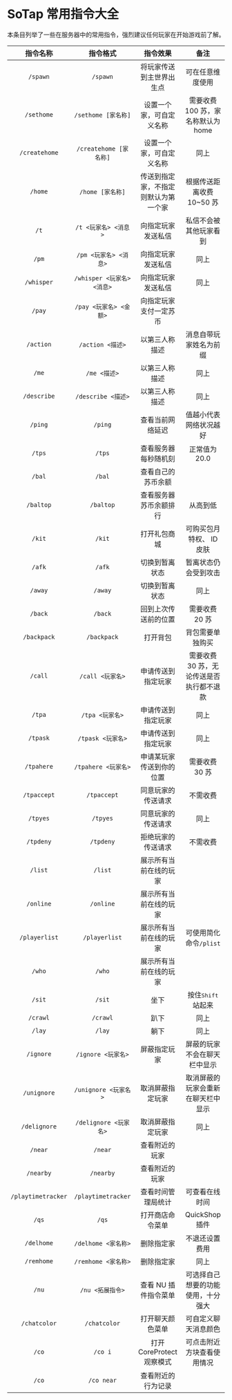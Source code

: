# 	SoTap 常用指令大全

本条目列举了一些在服务器中的常用指令，强烈建议任何玩家在开始游戏前了解。

|      指令名称      |          指令格式          |               指令效果               |                   备注                   |
| :----------------: | :------------------------: | :----------------------------------: | :--------------------------------------: |
|      `/spawn`      |          `/spawn`          |       将玩家传送到主世界出生点       |             可在任意维度使用             |
|     `/sethome`     |    `/sethome [家名称]`     |       设置一个家，可自定义名称       |    需要收费 100 苏，家名称默认为 home    |
|   `/createhome`    |   `/createhome [家名称]`   |       设置一个家，可自定义名称       |                   同上                   |
|      `/home`       |      `/home [家名称]`      | 传送到指定家，不指定则默认为第一个家 |        根据传送距离收费 10~50 苏         |
|        `/t`        |    `/t <玩家名> <消息>`    |          向指定玩家发送私信          |          私信不会被其他玩家看到          |
|       `/pm`        |   `/pm <玩家名> <消息>`    |          向指定玩家发送私信          |                   同上                   |
|     `/whisper`     | `/whisper <玩家名> <消息>` |          向指定玩家发送私信          |                   同上                   |
|       `/pay`       |   `/pay <玩家名> <金额>`   |        向指定玩家支付一定苏币        |                                          |
|     `/action`      |      `/action <描述>`      |            以第三人称描述            |          消息自带玩家姓名为前缀          |
|       `/me`        |        `/me <描述>`        |            以第三人称描述            |                   同上                   |
|    `/describe`     |     `/describe <描述>`     |            以第三人称描述            |                   同上                   |
|      `/ping`       |          `/ping`           |           查看当前网络延迟           |          值越小代表网络状况越好          |
|       `/tps`       |           `/tps`           |         查看服务器每秒随机刻         |              正常值为 20.0               |
|       `/bal`       |           `/bal`           |          查看自己的苏币余额          |                                          |
|     `/baltop`      |         `/baltop`          |        查看服务器苏币余额排行        |                 从高到低                 |
|       `/kit`       |           `/kit`           |             打开礼包商城             |         可购买包月特权、 ID 皮肤         |
|       `/afk`       |           `/afk`           |            切换到暂离状态            |           暂离状态仍会受到攻击           |
|      `/away`       |          `/away`           |            切换到暂离状态            |                   同上                   |
|      `/back`       |          `/back`           |         回到上次传送前的位置         |              需要收费 20 苏              |
|    `/backpack`     |        `/backpack`         |               打开背包               |             背包需要单独购买             |
|      `/call`       |      `/call <玩家名>`      |          申请传送到指定玩家          | 需要收费 30 苏，无论传送是否执行都不退款 |
|       `/tpa`       |      `/tpa <玩家名>`       |          申请传送到指定玩家          |                   同上                   |
|      `/tpask`      |     `/tpask <玩家名>`      |          申请传送到指定玩家          |                   同上                   |
|     `/tpahere`     |    `/tpahere <玩家名>`     |       申请某玩家传送到你的位置       |              需要收费 30 苏              |
|    `/tpaccept`     |        `/tpaccept`         |          同意玩家的传送请求          |                 不需收费                 |
|      `/tpyes`      |          `/tpyes`          |          同意玩家的传送请求          |                   同上                   |
|     `/tpdeny`      |         `/tpdeny`          |          拒绝玩家的传送请求          |                 不需收费                 |
|      `/list`       |          `/list`           |        展示所有当前在线的玩家        |                                          |
|     `/online`      |         `/online`          |        展示所有当前在线的玩家        |                                          |
|   `/playerlist`    |       `/playerlist`        |        展示所有当前在线的玩家        |          可使用简化命令`/plist`          |
|       `/who`       |           `/who`           |        展示所有当前在线的玩家        |                                          |
|       `/sit`       |           `/sit`           |                 坐下                 |        按住<kbd>Shift</kbd>站起来        |
|      `/crawl`      |          `/crawl`          |                 趴下                 |                   同上                   |
|       `/lay`       |           `/lay`           |                 躺下                 |                   同上                   |
|     `/ignore`      |     `/ignore <玩家名>`     |             屏蔽指定玩家             |       屏蔽的玩家不会在聊天栏中显示       |
|    `/unignore`     |    `/unignore <玩家名>`    |           取消屏蔽指定玩家           |    取消屏蔽的玩家会重新在聊天栏中显示    |
|    `/delignore`    |   `/delignore <玩家名>`    |           取消屏蔽指定玩家           |                   同上                   |
|      `/near`       |          `/near`           |            查看附近的玩家            |                                          |
|     `/nearby`      |         `/nearby`          |            查看附近的玩家            |                                          |
| `/playtimetracker` |     `/playtimetracker`     |          查看时间管理局统计          |              可查看在线时间              |
|       `/qs`        |           `/qs`            |           打开商店命令菜单           |              QuickShop 插件              |
|     `/delhome`     |    `/delhome <家名称>`     |              删除指定家              |              不退还设置费用              |
|     `/remhome`     |    `/remhome <家名称>`     |              删除指定家              |                   同上                   |
|       `/nu`        |      `/nu <拓展指令>`      |         查看 NU 插件指令菜单         |    可选择自己想要的功能使用，十分强大    |
|    `/chatcolor`    |        `/chatcolor`        |           打开聊天颜色菜单           |           可自定义聊天消息颜色           |
|       `/co`        |          `/co i`           |      打开 CoreProtect 观察模式       |        可点击附近方块查看使用情况        |
|       `/co`        |         `/co near`         |          查看附近的行为记录          |                                          |
